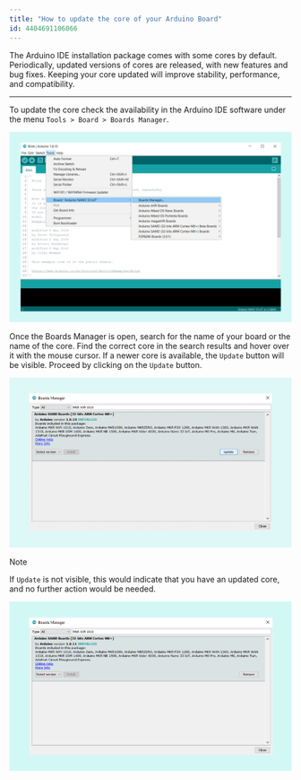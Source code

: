 ```yaml
---
title: "How to update the core of your Arduino Board"
id: 4404691106066
---
```


The Arduino IDE installation package comes with some cores by default. Periodically, updated versions of cores are released, with new features and bug fixes. Keeping your core updated will improve stability, performance, and compatibility.

---

To update the core check the availability in the Arduino IDE software under the menu `Tools > Board > Boards Manager`.

![Board Manager](img/How_to_update_the_core_of_your_Arduino_board_0.png)

Once the Boards Manager is open, search for the name of your board or the name of the core. Find the correct core in the search results and hover over it with the mouse cursor. If a newer core is available, the `Update` button will be visible. Proceed by clicking on the `Update` button.

![Updating Core available](img/How_to_update_the_core_of_your_Arduino_board_1.png)

> [!NOTE]
> If `Update` is not visible, this would indicate that you have an updated core, and no further action would be needed.

![Updating Core not available](img/How_to_update_the_core_of_your_Arduino_board_2.png)
